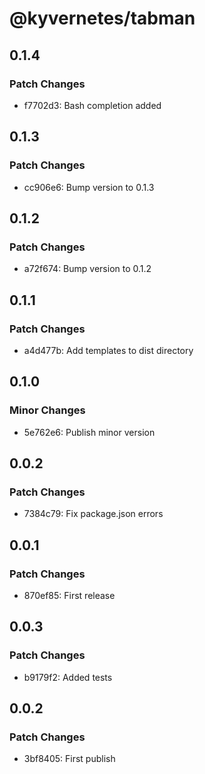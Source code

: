 # @kyvernetes/tabman

## 0.1.4

### Patch Changes

- f7702d3: Bash completion added

## 0.1.3

### Patch Changes

- cc906e6: Bump version to 0.1.3

## 0.1.2

### Patch Changes

- a72f674: Bump version to 0.1.2

## 0.1.1

### Patch Changes

- a4d477b: Add templates to dist directory

## 0.1.0

### Minor Changes

- 5e762e6: Publish minor version

## 0.0.2

### Patch Changes

- 7384c79: Fix package.json errors

## 0.0.1

### Patch Changes

- 870ef85: First release

## 0.0.3

### Patch Changes

- b9179f2: Added tests

## 0.0.2

### Patch Changes

- 3bf8405: First publish
